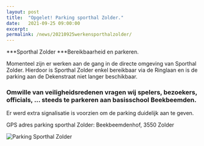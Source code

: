 ```yaml
---
layout: post
title:  "Opgelet! Parking sporthal Zolder."
date:   2021-09-25 09:00:00
excerpt: 
permalink: /news/20210925werkensporthalzolder/
---
```


***Sporthal Zolder 
***Bereikbaarheid en parkeren.  

Momenteel zijn er werken aan de gang in de directe omgeving van Sporthal Zolder.
Hierdoor is Sporthal Zolder enkel bereikbaar via de Ringlaan en is de parking aan de Dekenstraat niet langer beschikbaar.

### Omwille van veiligheidsredenen vragen wij spelers, bezoekers, officials, … steeds te parkeren aan basisschool Beekbeemden.
Er werd extra signalisatie is voorzien om de parking duidelijk aan te geven. 

GPS adres parking sporthal Zolder: Beekbeemdenhof, 3550 Zolder

![Parking Sporthal Zolder](/news/img/parkingsporthal.jpg)
